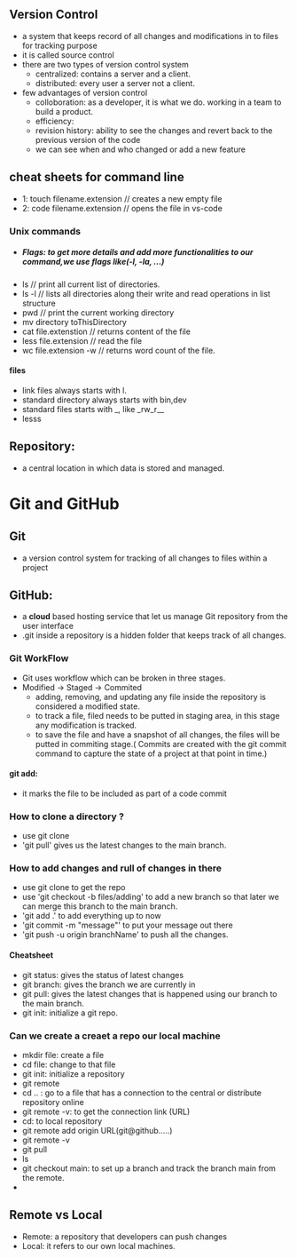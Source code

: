 ## Version Control

- a system that keeps record of all changes and modifications in to files for tracking purpose
- it is called source control
- there are two types of version control system
  - centralized: contains a server and a client.
  - distributed: every user a server not a client.
- few advantages of version control
  - colloboration: as a developer, it is what we do. working in a team to build a product.
  - efficiency:
  - revision history: ability to see the changes and revert back to the previous version of the code
  - we can see when and who changed or add a new feature

## cheat sheets for command line

- 1: touch filename.extension // creates a new empty file
- 2: code filename.extension // opens the file in vs-code

### Unix commands

- ##### Flags: to get more details and add more functionalities to our command,we use flags like(-l, -la, ...)
- ls // print all current list of directories.
- ls -l // lists all directories along their write and read operations in list structure
- pwd // print the current working directory
- mv directory toThisDirectory
- cat file.extenstion // returns content of the file
- less file.extension // read the file
- wc file.extension -w // returns word count of the file.

#### files

- link files always starts with l.
- standard directory always starts with bin,dev
- standard files starts with \_, like \_rw_r\_\_
- lesss

## Repository:

- a central location in which data is stored and managed.

# Git and GitHub

## Git

- a version control system for tracking of all changes to files within a project

## GitHub:

- a **cloud** based hosting service that let us manage Git repository from the user interface
- .git inside a repository is a hidden folder that keeps track of all changes.

### Git WorkFlow

- Git uses workflow which can be broken in three stages.
- Modified -> Staged -> Commited
  - adding, removing, and updating any file inside the repository is considered a modified state.
  - to track a file, filed needs to be putted in staging area, in this stage any modification is tracked.
  - to save the file and have a snapshot of all changes, the files will be putted in commiting stage.( Commits are created with the git commit command to capture the state of a project at that point in time.)

#### git add:

- it marks the file to be included as part of a code commit

### How to clone a directory ?

- use git clone <https-link>
- 'git pull' gives us the latest changes to the main branch.

### How to add changes and rull of changes in there

- use git clone to get the repo
- use 'git checkout -b files/adding' to add a new branch so that later we can merge this branch to the main branch.
- 'git add .' to add everything up to now
- 'git commit -m "message"' to put your message out there
- 'git push -u origin branchName' to push all the changes.

#### Cheatsheet

- git status: gives the status of latest changes
- git branch: gives the branch we are currently in
- git pull: gives the latest changes that is happened using our branch to the main branch.
- git init: initialize a git repo.

### Can we create a creaet a repo our local machine

- mkdir file: create a file
- cd file: change to that file
- git init: initialize a repository
- git remote
- cd .. : go to a file that has a connection to the central or distribute repository online
- git remote -v: to get the connection link (URL)
- cd: to local repository
- git remote add origin URL(git@github.....)
- git remote -v
- git pull
- ls
- git checkout main: to set up a branch and track the branch main from the remote.
-

## Remote vs Local

- Remote: a repository that developers can push changes
- Local: it refers to our own local machines.
